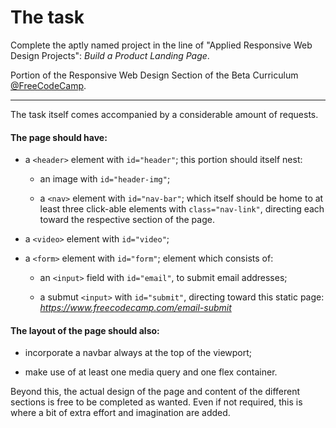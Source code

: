 # The task

Complete the aptly named project in the line of "Applied Responsive Web Design Projects": *Build a Product Landing Page*.

Portion of the Responsive Web Design Section of the Beta Curriculum [@FreeCodeCamp](https://beta.freecodecamp.org).

---

The task itself comes accompanied by a considerable amount of requests. 

#### The page should have:

- a `<header>` element with `id="header"`; this portion should itself nest:

  - an image with `id="header-img"`;

  - a `<nav>` element with `id="nav-bar"`; which itself should be home to at least three click-able elements with `class="nav-link"`, directing each toward the respective section of the page.

- a `<video>` element with `id="video"`;

- a `<form>` element with `id="form"`; element which consists of:
  
  - an `<input>` field with `id="email"`, to submit email addresses;
  
  - a submut `<input>` with `id="submit"`, directing toward this static page: *https://www.freecodecamp.com/email-submit*

#### The layout of the page should also:

- incorporate a navbar always at the top of the viewport;

- make use of at least one media query and one flex container.

Beyond this, the actual design of the page and content of the different sections is free to be completed as wanted.
Even if not required, this is where a bit of extra effort and imagination are added.


